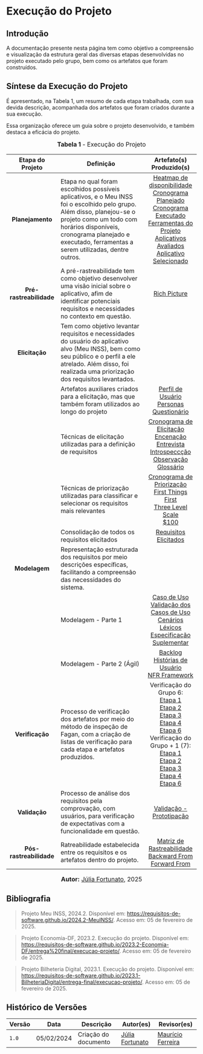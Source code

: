 # Execução do Projeto

## Introdução

A documentação presente nesta página tem como objetivo a compreensão e visualização da estrutura geral das diversas etapas desenvolvidas no projeto executado pelo grupo, bem como os artefatos que foram construídos.

## Síntese da Execução do Projeto

É apresentado, na Tabela 1, um resumo de cada etapa trabalhada, com sua devida descrição, acompanhada dos artefatos que foram criados durante a sua execução. 

Essa organização oferece um guia sobre o projeto desenvolvido, e também destaca a eficácia do projeto.

<font size="3"><p style="text-align: center"><b>Tabela 1</b> - Execução do Projeto</p></font>

| Etapa do Projeto | Definição | Artefato(s) Produzido(s) |
| :---------------: | ---------- | :--------: |
| **Planejamento** | Etapa no qual foram escolhidos possíveis aplicativos, e o Meu INSS foi o escolhido pelo grupo. Além disso, planejou-se o projeto como um todo com horários disponíveis, cronograma planejado e executado, ferramentas a serem utilizadas, dentre outros. | [Heatmap de disponibilidade](https://requisitos-de-software.github.io/2024.2-MeuINSS/planejamento_do_projeto/heatmap-disponibilidade/) <br> [Cronograma Planejado](https://requisitos-de-software.github.io/2024.2-MeuINSS/planejamento_do_projeto/cronograma_planejado/) <br> [Cronograma Executado](https://requisitos-de-software.github.io/2024.2-MeuINSS/planejamento_do_projeto/cronograma_executado/) <br> [Ferramentas do Projeto](https://requisitos-de-software.github.io/2024.2-MeuINSS/planejamento_do_projeto/ferramentas/) <br> [Aplicativos Avaliados](https://requisitos-de-software.github.io/2024.2-MeuINSS/planejamento_do_projeto/lista-apps-avaliados/) <br> [Aplicativo Selecionado](https://requisitos-de-software.github.io/2024.2-MeuINSS/planejamento_do_projeto/app-selecionado/)  |
| **Pré-rastreabilidade** | A pré-rastreabilidade tem como objetivo desenvolver uma visão inicial sobre o aplicativo, afim de identificar potenciais requisitos e necessidades no contexto em questão. | [Rich Picture](https://requisitos-de-software.github.io/2024.2-MeuINSS/planejamento_do_projeto/rich-picture/) |
| **Elicitação** |Tem como objetivo levantar requisitos e necessidades do usuário do aplicativo alvo (Meu INSS), bem como seu público e o perfil a ele atrelado. Além disso, foi realizada uma priorização dos requisitos levantados. |  |
|            | Artefatos auxiliares criados para a elicitação, mas que também foram utilizados ao longo do projeto | [Perfil de Usuário](https://requisitos-de-software.github.io/2024.2-MeuINSS/elicitacao/Perfil_Do_Usuario/) <br> [Personas](https://requisitos-de-software.github.io/2024.2-MeuINSS/elicitacao/personas/) <br> [Questionário](https://requisitos-de-software.github.io/2024.2-MeuINSS/elicitacao/Questionario/) |
|            | Técnicas de elicitação utilizadas para a definição de requisitos | [Cronograma de Elicitação](https://requisitos-de-software.github.io/2024.2-MeuINSS/elicitacao/cronogramaelicitacao/) <br> [Encenação](https://requisitos-de-software.github.io/2024.2-MeuINSS/elicitacao/encenacao/) <br> [Entrevista](https://requisitos-de-software.github.io/2024.2-MeuINSS/elicitacao/entrevista/) <br> [Introspeccção](https://requisitos-de-software.github.io/2024.2-MeuINSS/elicitacao/introspeccao/) <br> [Observação](https://requisitos-de-software.github.io/2024.2-MeuINSS/elicitacao/observacao/) <br> [Glossário](https://requisitos-de-software.github.io/2024.2-MeuINSS/elicitacao/glossario/) |
|            | Técnicas de priorização utilizadas para classificar e selecionar os requisitos mais relevantes | [Cronograma de Priorização](https://requisitos-de-software.github.io/2024.2-MeuINSS/elicitacao/cronogramapriorizacao/) <br> [First Things First](https://requisitos-de-software.github.io/2024.2-MeuINSS/elicitacao/first_things_first/) <br> [Three Level Scale](https://requisitos-de-software.github.io/2024.2-MeuINSS/elicitacao/three_level_scale/) <br> [$100](https://requisitos-de-software.github.io/2024.2-MeuINSS/elicitacao/100dol/)|
|            | Consolidação de todos os requisitos elicitados | [Requisitos Elicitados](https://requisitos-de-software.github.io/2024.2-MeuINSS/elicitacao/requisitos_elicitados/) |
| **Modelagem** |  Representação estruturada dos requisitos por meio descrições específicas, facilitando a compreensão das necessidades do sistema. |  |
|               | Modelagem - Parte 1 | [Caso de Uso](https://requisitos-de-software.github.io/2024.2-MeuINSS/modelagem_parte1/casosdeuso/) <br> [Validação dos Casos de Uso](https://requisitos-de-software.github.io/2024.2-MeuINSS/modelagem_parte1/validacaoCasodeUso/) <br> [Cenários](https://requisitos-de-software.github.io/2024.2-MeuINSS/modelagem_parte1/cenarios/) <br> [Léxicos](https://requisitos-de-software.github.io/2024.2-MeuINSS/modelagem_parte1/lexicos/) <br> [Especificação Suplementar](https://requisitos-de-software.github.io/2024.2-MeuINSS/modelagem_parte1/especificacaosuplementar/)|
|               | Modelagem - Parte 2 (Ágil) | [Backlog](https://requisitos-de-software.github.io/2024.2-MeuINSS/modelagem_parte2/backlog/) <br> [Histórias de Usuário](https://requisitos-de-software.github.io/2024.2-MeuINSS/modelagem_parte2/historias/) <br> [NFR Framework](https://requisitos-de-software.github.io/2024.2-MeuINSS/modelagem_parte2/nfr/) |
| **Verificação** | Processo de verificação dos artefatos por meio do método de inspeção de Fagan, com a criação de listas de verificação para cada etapa e artefatos produzidos. | Verificação do Grupo 6: <br> [Etapa 1](https://requisitos-de-software.github.io/2024.2-MeuINSS/verificacao/Grupo6/Entrega%201/Planejamento%20da%20Verifica%C3%A7%C3%A3o/) <br> [Etapa 2](https://requisitos-de-software.github.io/2024.2-MeuINSS/verificacao/Grupo6/Entrega%202/planejamento/) <br> [Etapa 3](https://requisitos-de-software.github.io/2024.2-MeuINSS/verificacao/Grupo6/entrega3/planejamento/) <br> [Etapa 4](https://requisitos-de-software.github.io/2024.2-MeuINSS/verificacao/Grupo6/entrega4/planejamento/) <br> [Etapa 6](https://requisitos-de-software.github.io/2024.2-MeuINSS/verificacao/Grupo6/entrega6/planejamento/)<br> Verificação do Grupo + 1 (7): <br> [Etapa 1](https://requisitos-de-software.github.io/2024.2-MeuINSS/verificacao/Grupo7/Entrega%201/Planejamento%20da%20Verifica%C3%A7%C3%A3o/) <br> [Etapa 2](https://requisitos-de-software.github.io/2024.2-MeuINSS/verificacao/Grupo7/Entrega%202/planejamento/) <br> [Etapa 3](https://requisitos-de-software.github.io/2024.2-MeuINSS/verificacao/Grupo7/entrega3/planejamento/) <br> [Etapa 4](https://requisitos-de-software.github.io/2024.2-MeuINSS/verificacao/Grupo7/entrega4/planejamento/) <br> [Etapa 6](https://requisitos-de-software.github.io/2024.2-MeuINSS/verificacao/Grupo7/entrega6/planejamento/) |
| **Validação** | Processo de análise dos requisitos pela comprovação, com usuários, para verificação de expectativas com a funcionalidade em questão. | [Validação - Prototipação](https://requisitos-de-software.github.io/2024.2-MeuINSS/validacao/validacao1/RF11/) |
| **Pós-rastreabilidade** | Ratreabilidade estabelecida entre os requisitos e os artefatos dentro do projeto. | [Matriz de Rastreabilidade](https://requisitos-de-software.github.io/2024.2-MeuINSS/rastreabilidade/matriz/) <br> [Backward From](https://requisitos-de-software.github.io/2024.2-MeuINSS/rastreabilidade/backward-from/)<br> [Forward From](https://requisitos-de-software.github.io/2024.2-MeuINSS/rastreabilidade/foward/) |

<font size="3"><p style="text-align: center"><b>Autor:</b> <a href="https://github.com/julia-fortunato">Júlia Fortunato</a>, 2025</p></font>

## Bibliografia 

> Projeto Meu INSS, 2024.2. Disponível em: <https://requisitos-de-software.github.io/2024.2-MeuINSS/>. Acesso em: 05 de fevereiro de 2025.

> Projeto Economia-DF, 2023.2. Execução do projeto. Disponível em: <https://requisitos-de-software.github.io/2023.2-Economia-DF/entrega%20final/execucao-projeto/>. Acesso em: 05 de fevereiro de 2025.

> Projeto Bilheteria Digital, 2023.1. Execução do projeto. Disponível em: <https://requisitos-de-software.github.io/2023.1-BilheteriaDigital/entrega-final/execucao-projeto/>. Acesso em: 05 de fevereiro de 2025.

## Histórico de Versões

| Versão | Data       | Descrição                | Autor(es)            | Revisor(es)       |
| ------ | ---------- | ------------------------- | ----------------- | ------------ |
| `1.0`  | 05/02/2024 | Criação do documento | [Júlia Fortunato](https://github.com/julia-fortunato) | [Maurício Ferreira](https://github.com/mauricio-araujoo)   |